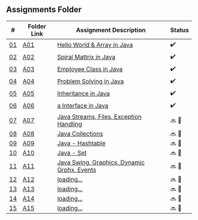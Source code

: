 ## Assignments Folder

|      #      | Folder Link  | Assignment Description                                          | Status             |
| :---------: | ------------ | --------------------------------------------------------------- | ------------------ |
| [01](./A01) | [A01](./A01) | [Hello World & Array in Java](./A01)                            | :heavy_check_mark: |
| [02](./A02) | [A02](./A02) | [Spiral Mattrix in Java](./A02)                                 | :heavy_check_mark: |
| [03](./A03) | [A03](./A03) | [Employee Class in Java](./A03)                                 | :heavy_check_mark: |
| [04](./A04) | [A04](./A04) | [Problem Solving in Java](./A04)                                | :heavy_check_mark: |
| [05](./A05) | [A05](./A05) | [Inheritance in Java](./A05)                                    | :heavy_check_mark: |
| [06](./A06) | [A06](./A06) | [a Interface in Java](./A06)                                    | :heavy_check_mark: |
| [07](./A07) | [A07](./A07) | [Java Streams, Files, Exception Handling](./A07)     | :soon: 🔴           |
| [08](./A08) | [A08](./A08) | [Java Collections](./A08)                            | :soon: 🔴           |
| [09](./A09) | [A09](./A09) | [Java - Hashtable](./A09)                            | :soon: 🔴           |
| [10](./A10) | [A10](./A10) | [Java - Set](./A10)                                  | :soon: 🔴           |
| [11](./A11) | [A11](./A11) | [Java Swing, Graphics, Dynamic Grphx, Events](./A11) | :soon: 🔴           |
| [12](./A12) | [A12](./A12) | [loading...](./A12)                                             | :soon: 🔴           |
| [13](./A13) | [A13](./A13) | [loading...](./A13)                                             | :soon: 🔴           |
| [14](./A14) | [A14](./A14) | [loading...](./A14)                                             | :soon: 🔴           |
| [15](./A15) | [A15](./A15) | [loading...](./A15)                                             | :soon: 🔴           |
